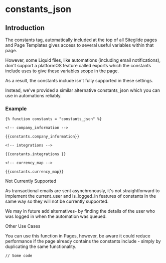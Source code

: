 # constants\_json

## Introduction

The constants tag, automatically included at the top of all Siteglide pages and Page Templates gives access to several useful variables within that page.

However, some Liquid files, like automations (including email notifications), don't support a platformOS feature called exports which the constants include uses to give these variables scope in the page.

As a result, the constants include isn't fully supported in these settings.

Instead, we've provided a similar alternative constants\_json which you can use in automations reliably.

### Example

```liquid
{% function constants = "constants_json" %}

<!-- company_information -->

{{constants.company_information}}

<!-- integrations -->

{{constants.integrations }}

<!-- currency_map -->

{{constants.currency_map}}
```

Not Currently Supported

As transactional emails are sent asynchronously, it's not straightforward to implement the current\_user and is\_logged\_in features of constants in the same way so they will not be currently supported.

We may in future add alternatives- by finding the details of the user who was logged in when the automation was queued.

Other Use Cases

You can use this function in Pages, however, be aware it could reduce performance if the page already contains the constants include - simply by duplicating the same functionality.

```
// Some code
```
